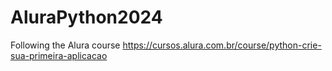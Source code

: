 # AluraPython2024

Following the Alura course <https://cursos.alura.com.br/course/python-crie-sua-primeira-aplicacao>
